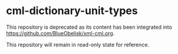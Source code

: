 # cml-dictionary-unit-types

This repository is deprecated as its content has been integrated into <https://github.com/BlueObelisk/xml-cml.org>.

This repository will remain in read-only state for reference.
